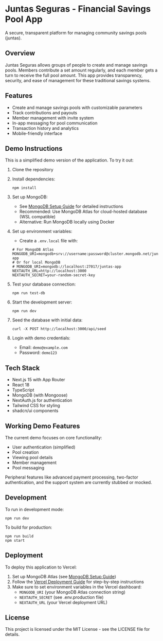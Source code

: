 # Juntas Seguras - Financial Savings Pool App

A secure, transparent platform for managing community savings pools (juntas).

## Overview

Juntas Seguras allows groups of people to create and manage savings pools. Members contribute a set amount regularly, and each member gets a turn to receive the full pool amount. This app provides transparency, security, and ease of management for these traditional savings systems.

## Features

- Create and manage savings pools with customizable parameters
- Track contributions and payouts
- Member management with invite system
- In-app messaging for pool communication
- Transaction history and analytics
- Mobile-friendly interface

## Demo Instructions

This is a simplified demo version of the application. To try it out:

1. Clone the repository
2. Install dependencies:
   ```
   npm install
   ```
3. Set up MongoDB:
   - See [MongoDB Setup Guide](MONGODB_SETUP.md) for detailed instructions
   - Recommended: Use MongoDB Atlas for cloud-hosted database (WSL compatible)
   - Alternative: Run MongoDB locally using Docker

4. Set up environment variables:
   - Create a `.env.local` file with:
   ```
   # For MongoDB Atlas
   MONGODB_URI=mongodb+srv://username:password@cluster.mongodb.net/juntas-app
   # Or for local MongoDB
   # MONGODB_URI=mongodb://localhost:27017/juntas-app
   NEXTAUTH_URL=http://localhost:3000
   NEXTAUTH_SECRET=your-random-secret-key
   ```
   
5. Test your database connection:
   ```
   npm run test-db
   ```

6. Start the development server:
   ```
   npm run dev
   ```

7. Seed the database with initial data:
   ```
   curl -X POST http://localhost:3000/api/seed
   ```

8. Login with demo credentials:
   - Email: `demo@example.com`
   - Password: `demo123`

## Tech Stack

- Next.js 15 with App Router
- React 18
- TypeScript
- MongoDB (with Mongoose)
- NextAuth.js for authentication
- Tailwind CSS for styling
- shadcn/ui components

## Working Demo Features

The current demo focuses on core functionality:

- User authentication (simplified)
- Pool creation
- Viewing pool details
- Member management
- Pool messaging

Peripheral features like advanced payment processing, two-factor authentication, and the support system are currently stubbed or mocked.

## Development

To run in development mode:

```
npm run dev
```

To build for production:

```
npm run build
npm start
```

## Deployment

To deploy this application to Vercel:

1. Set up MongoDB Atlas (see [MongoDB Setup Guide](MONGODB_SETUP.md))
2. Follow the [Vercel Deployment Guide](VERCEL_DEPLOYMENT.md) for step-by-step instructions
3. Make sure to set environment variables in the Vercel dashboard:
   - `MONGODB_URI` (your MongoDB Atlas connection string)
   - `NEXTAUTH_SECRET` (see .env.production file)
   - `NEXTAUTH_URL` (your Vercel deployment URL)

## License

This project is licensed under the MIT License - see the LICENSE file for details.